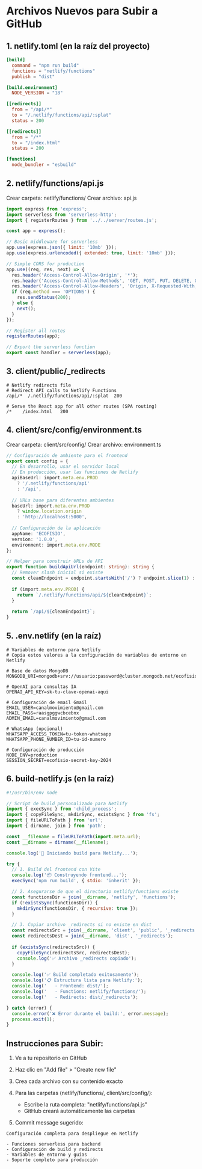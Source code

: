 # Archivos Nuevos para Subir a GitHub

## 1. netlify.toml (en la raíz del proyecto)
```toml
[build]
  command = "npm run build"
  functions = "netlify/functions"
  publish = "dist"

[build.environment]
  NODE_VERSION = "18"

[[redirects]]
  from = "/api/*"
  to = "/.netlify/functions/api/:splat"
  status = 200

[[redirects]]
  from = "/*"
  to = "/index.html"
  status = 200

[functions]
  node_bundler = "esbuild"
```

## 2. netlify/functions/api.js
Crear carpeta: netlify/functions/
Crear archivo: api.js
```javascript
import express from 'express';
import serverless from 'serverless-http';
import { registerRoutes } from '../../server/routes.js';

const app = express();

// Basic middleware for serverless
app.use(express.json({ limit: '10mb' }));
app.use(express.urlencoded({ extended: true, limit: '10mb' }));

// Simple CORS for production
app.use((req, res, next) => {
  res.header('Access-Control-Allow-Origin', '*');
  res.header('Access-Control-Allow-Methods', 'GET, POST, PUT, DELETE, OPTIONS');
  res.header('Access-Control-Allow-Headers', 'Origin, X-Requested-With, Content-Type, Accept, Authorization');
  if (req.method === 'OPTIONS') {
    res.sendStatus(200);
  } else {
    next();
  }
});

// Register all routes
registerRoutes(app);

// Export the serverless function
export const handler = serverless(app);
```

## 3. client/public/_redirects
```
# Netlify redirects file
# Redirect API calls to Netlify Functions
/api/*  /.netlify/functions/api/:splat  200

# Serve the React app for all other routes (SPA routing)
/*    /index.html   200
```

## 4. client/src/config/environment.ts
Crear carpeta: client/src/config/
Crear archivo: environment.ts
```typescript
// Configuración de ambiente para el frontend
export const config = {
  // En desarrollo, usar el servidor local
  // En producción, usar las funciones de Netlify
  apiBaseUrl: import.meta.env.PROD 
    ? '/.netlify/functions/api'
    : '/api',
  
  // URLs base para diferentes ambientes
  baseUrl: import.meta.env.PROD
    ? window.location.origin
    : 'http://localhost:5000',
    
  // Configuración de la aplicación
  appName: 'ECOFISIO',
  version: '1.0.0',
  environment: import.meta.env.MODE
};

// Helper para construir URLs de API
export function buildApiUrl(endpoint: string): string {
  // Remover slash inicial si existe
  const cleanEndpoint = endpoint.startsWith('/') ? endpoint.slice(1) : endpoint;
  
  if (import.meta.env.PROD) {
    return `/.netlify/functions/api/${cleanEndpoint}`;
  }
  
  return `/api/${cleanEndpoint}`;
}
```

## 5. .env.netlify (en la raíz)
```env
# Variables de entorno para Netlify
# Copia estos valores a la configuración de variables de entorno en Netlify

# Base de datos MongoDB
MONGODB_URI=mongodb+srv://usuario:password@cluster.mongodb.net/ecofisio

# OpenAI para consultas IA
OPENAI_API_KEY=sk-tu-clave-openai-aqui

# Configuración de email Gmail
EMAIL_USER=canalmovimiento@gmail.com
EMAIL_PASS=raasgpggwcbcebnx
ADMIN_EMAIL=canalmovimiento@gmail.com

# WhatsApp (opcional)
WHATSAPP_ACCESS_TOKEN=tu-token-whatsapp
WHATSAPP_PHONE_NUMBER_ID=tu-id-numero

# Configuración de producción
NODE_ENV=production
SESSION_SECRET=ecofisio-secret-key-2024
```

## 6. build-netlify.js (en la raíz)
```javascript
#!/usr/bin/env node

// Script de build personalizado para Netlify
import { execSync } from 'child_process';
import { copyFileSync, mkdirSync, existsSync } from 'fs';
import { fileURLToPath } from 'url';
import { dirname, join } from 'path';

const __filename = fileURLToPath(import.meta.url);
const __dirname = dirname(__filename);

console.log('🚀 Iniciando build para Netlify...');

try {
  // 1. Build del frontend con Vite
  console.log('📦 Construyendo frontend...');
  execSync('npm run build', { stdio: 'inherit' });

  // 2. Asegurarse de que el directorio netlify/functions existe
  const functionsDir = join(__dirname, 'netlify', 'functions');
  if (!existsSync(functionsDir)) {
    mkdirSync(functionsDir, { recursive: true });
  }

  // 3. Copiar archivo _redirects si no existe en dist
  const redirectsSrc = join(__dirname, 'client', 'public', '_redirects');
  const redirectsDest = join(__dirname, 'dist', '_redirects');
  
  if (existsSync(redirectsSrc)) {
    copyFileSync(redirectsSrc, redirectsDest);
    console.log('✅ Archivo _redirects copiado');
  }

  console.log('✅ Build completado exitosamente');
  console.log('📋 Estructura lista para Netlify:');
  console.log('   - Frontend: dist/');
  console.log('   - Functions: netlify/functions/');
  console.log('   - Redirects: dist/_redirects');

} catch (error) {
  console.error('❌ Error durante el build:', error.message);
  process.exit(1);
}
```

## Instrucciones para Subir:

1. Ve a tu repositorio en GitHub
2. Haz clic en "Add file" > "Create new file"
3. Crea cada archivo con su contenido exacto
4. Para las carpetas (netlify/functions/, client/src/config/):
   - Escribe la ruta completa: "netlify/functions/api.js"
   - GitHub creará automáticamente las carpetas

5. Commit message sugerido:
```
Configuración completa para despliegue en Netlify

- Funciones serverless para backend
- Configuración de build y redirects
- Variables de entorno y guías
- Soporte completo para producción
```
